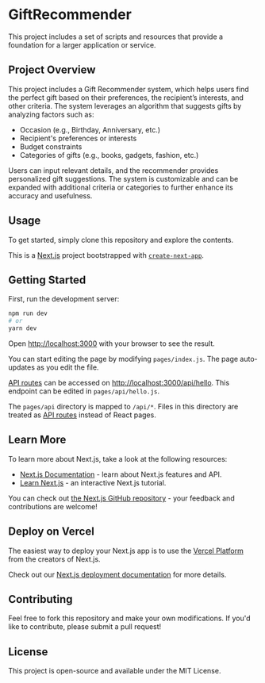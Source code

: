 # GiftRecommender
This project includes a set of scripts and resources that provide a foundation for a larger application or service.

## Project Overview

This project includes a Gift Recommender system, which helps users find the perfect gift based on their preferences, the recipient’s interests, and other criteria. The system leverages an algorithm that suggests gifts by analyzing factors such as:

- Occasion (e.g., Birthday, Anniversary, etc.)
- Recipient's preferences or interests
- Budget constraints
- Categories of gifts (e.g., books, gadgets, fashion, etc.)

Users can input relevant details, and the recommender provides personalized gift suggestions. The system is customizable and can be expanded with additional criteria or categories to further enhance its accuracy and usefulness.


## Usage

To get started, simply clone this repository and explore the contents.

This is a [Next.js](https://nextjs.org/) project bootstrapped with [`create-next-app`](https://github.com/vercel/next.js/tree/canary/packages/create-next-app).

## Getting Started

First, run the development server:

```bash
npm run dev
# or
yarn dev
```

Open [http://localhost:3000](http://localhost:3000) with your browser to see the result.

You can start editing the page by modifying `pages/index.js`. The page auto-updates as you edit the file.

[API routes](https://nextjs.org/docs/api-routes/introduction) can be accessed on [http://localhost:3000/api/hello](http://localhost:3000/api/hello). This endpoint can be edited in `pages/api/hello.js`.

The `pages/api` directory is mapped to `/api/*`. Files in this directory are treated as [API routes](https://nextjs.org/docs/api-routes/introduction) instead of React pages.

## Learn More

To learn more about Next.js, take a look at the following resources:

- [Next.js Documentation](https://nextjs.org/docs) - learn about Next.js features and API.
- [Learn Next.js](https://nextjs.org/learn) - an interactive Next.js tutorial.

You can check out [the Next.js GitHub repository](https://github.com/vercel/next.js/) - your feedback and contributions are welcome!

## Deploy on Vercel

The easiest way to deploy your Next.js app is to use the [Vercel Platform](https://vercel.com/new?utm_medium=default-template&filter=next.js&utm_source=create-next-app&utm_campaign=create-next-app-readme) from the creators of Next.js.

Check out our [Next.js deployment documentation](https://nextjs.org/docs/deployment) for more details.

## Contributing

Feel free to fork this repository and make your own modifications. If you'd like to contribute, please submit a pull request!

## License

This project is open-source and available under the MIT License.
